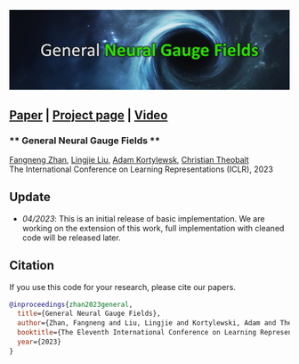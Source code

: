 <!-- # <p align=center>General **Neural Gauge Fields**</p> -->
![Teaser](teaser.png)

## [Paper](https://openreview.net/pdf?id=XWkWK2UagFR)  |  [Project page](https://fnzhan.com/neural-gauge-fields/)  | [Video](https://youtu.be/Enak-qXwagg)

### ** General Neural Gauge Fields ** <br>
[Fangneng Zhan](https://fnzhan.com/), [Lingjie Liu](https://lingjie0206.github.io/), [Adam Kortylewsk](https://generativevision.mpi-inf.mpg.de/), [Christian Theobalt](https://people.mpi-inf.mpg.de/~theobalt/) <br>
The International Conference on Learning Representations (ICLR), 2023
<!-- Max Planck Institute for Informatics, Germany <br> -->

<!-- **Neural Gauge Fields: Analysis, Computation, and Beyond** <br>
ACM Transactions on Graphics (TOG) and SIGGRAPH, 2024 -->

## Update
- *04/2023*: This is an initial release of basic implementation. We are working on the extension of this work, full implementation with cleaned code will be released later.




## Citation
If you use this code for your research, please cite our papers.
```bibtex
@inproceedings{zhan2023general,
  title={General Neural Gauge Fields},
  author={Zhan, Fangneng and Liu, Lingjie and Kortylewski, Adam and Theobalt, Christian},
  booktitle={The Eleventh International Conference on Learning Representations},
  year={2023}
}
```
